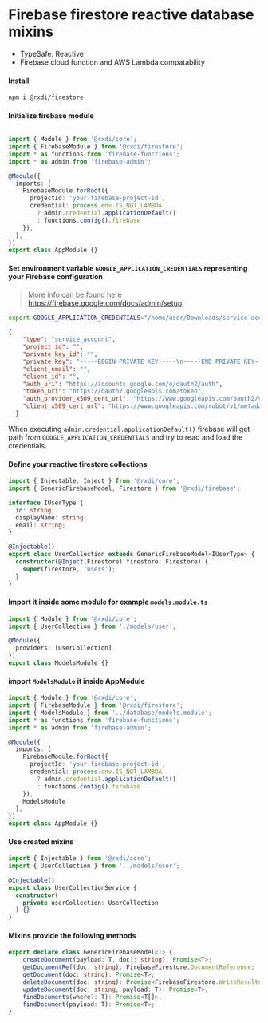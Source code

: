 # Firebase firestore reactive database mixins

- TypeSafe, Reactive
- Firebase cloud function and AWS Lambda compatability

#### Install
```bash
npm i @rxdi/firestore
```

#### Initialize firebase module
```typescript

import { Module } from '@rxdi/core';
import { FirebaseModule } from '@rxdi/firestore';
import * as functions from 'firebase-functions';
import * as admin from 'firebase-admin';

@Module({
  imports: [
    FirebaseModule.forRoot({
      projectId: 'your-firebase-project-id',
      credential: process.env.IS_NOT_LAMBDA
        ? admin.credential.applicationDefault()
        : functions.config().firebase
    }),
  ],
})
export class AppModule {}
```

#### Set environment variable `GOOGLE_APPLICATION_CREDENTIALS` representing your Firebase configuration

> More info can be found here https://firebase.google.com/docs/admin/setup

```bash
export GOOGLE_APPLICATION_CREDENTIALS="/home/user/Downloads/service-account-file.json"
```

```json
{
    "type": "service_account",
    "project_id": "",
    "private_key_id": "",
    "private_key": "-----BEGIN PRIVATE KEY-----\n-----END PRIVATE KEY-----\n",
    "client_email": "",
    "client_id": "",
    "auth_uri": "https://accounts.google.com/o/oauth2/auth",
    "token_uri": "https://oauth2.googleapis.com/token",
    "auth_provider_x509_cert_url": "https://www.googleapis.com/oauth2/v1/certs",
    "client_x509_cert_url": "https://www.googleapis.com/robot/v1/metadata/x509/firebase-adminsdk-eb9yl%40xx-xx-xx.iam.gserviceaccount.com"
  }
```

When executing `admin.credential.applicationDefault()` firebase will get path from `GOOGLE_APPLICATION_CREDENTIALS` and try to read and load the credentials.



#### Define your reactive firestore collections


```typescript
import { Injectable, Inject } from '@rxdi/core';
import { GenericFirebaseModel, Firestore } from '@rxdi/firebase';

interface IUserType {
  id: string;
  displayName: string;
  email: string;
}

@Injectable()
export class UserCollection extends GenericFirebaseModel<IUserType> {
  constructor(@Inject(Firestore) firestore: Firestore) {
    super(firestore, 'users');
  }
}

```



#### Import it inside some module for example `models.module.ts`


```typescript
import { Module } from '@rxdi/core';
import { UserCollection } from './models/user';

@Module({
  providers: [UserCollection]
})
export class ModelsModule {}

```


#### import `ModelsModule` it inside AppModule

```typescript
import { Module } from '@rxdi/core';
import { FirebaseModule } from '@rxdi/firestore';
import { ModelsModule } from '../database/models.module';
import * as functions from 'firebase-functions';
import * as admin from 'firebase-admin';

@Module({
  imports: [
    FirebaseModule.forRoot({
      projectId: 'your-firebase-project-id',
      credential: process.env.IS_NOT_LAMBDA
        ? admin.credential.applicationDefault()
        : functions.config().firebase
    }),
    ModelsModule
  ],
})
export class AppModule {}

```


#### Use created mixins


```typescript
import { Injectable } from '@rxdi/core';
import { UserCollection } from '../models/user';

@Injectable()
export class UserCollectionService {
  constructor(
    private userCollection: UserCollection
  ) {}
}

```

#### Mixins provide the following methods

```typescript
export declare class GenericFirebaseModel<T> {
    createDocument(payload: T, doc?: string): Promise<T>;
    getDocumentRef(doc: string): FirebaseFirestore.DocumentReference;
    getDocument(doc: string): Promise<T>;
    deleteDocument(doc: string): Promise<FirebaseFirestore.WriteResult>;
    updateDocument(doc: string, payload: T): Promise<T>;
    findDocuments(where?: T): Promise<T[]>;
    findDocument(payload: T): Promise<T>;
}
```